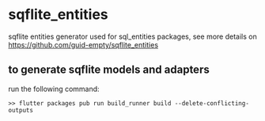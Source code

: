 # sqflite_entities

sqflite entities generator used for sql_entities packages, 
see more details on https://github.com/guid-empty/sqflite_entities

## to generate sqflite models and adapters 

run the following command:

```shell
>> flutter packages pub run build_runner build --delete-conflicting-outputs
```   
